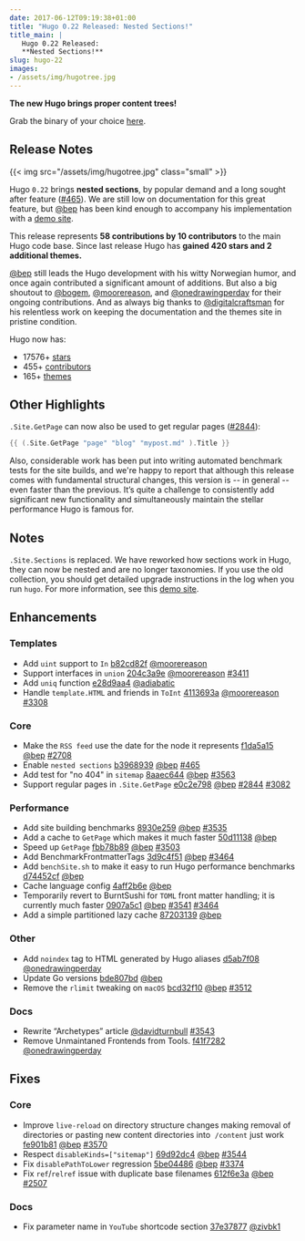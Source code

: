 ```yaml
---
date: 2017-06-12T09:19:38+01:00
title: "Hugo 0.22 Released: Nested Sections!"
title_main: |
   Hugo 0.22 Released:
   **Nested Sections!**
slug: hugo-22
images:
- /assets/img/hugotree.jpg
---
```

**The new Hugo brings proper content trees!**

<!--more-->

Grab the binary of your choice [here](https://github.com/spf13/hugo/releases/tag/v0.22).

## Release Notes

{{< img src="/assets/img/hugotree.jpg" class="small" >}}


Hugo `0.22` brings **nested sections**, by popular demand and a long sought after feature ([#465](https://github.com/spf13/hugo/issues/465)).  We are still low on documentation for this great feature, but [@bep](https://github.com/bep)  has been kind enough to accompany his implementation with a [demo site](http://hugotest.bep.is/).

This release represents **58 contributions by 10 contributors** to the main Hugo code base. Since last release Hugo has **gained 420 stars and 2 additional themes.**

[@bep](https://github.com/bep) still leads the Hugo development with his witty Norwegian humor, and once again contributed a significant amount of additions. But also a big shoutout to [@bogem](https://github.com/bogem), [@moorereason](https://github.com/moorereason), and [@onedrawingperday](https://github.com/onedrawingperday) for their ongoing contributions. And as always big thanks to [@digitalcraftsman](https://github.com/digitalcraftsman) for his relentless work on keeping the documentation and the themes site in pristine condition.

Hugo now has:

* 17576+ [stars](https://github.com/spf13/hugo/stargazers)
* 455+ [contributors](https://github.com/spf13/hugo/graphs/contributors)
* 165+ [themes](http://themes.gohugo.io/)

## Other Highlights

`.Site.GetPage` can now also be used to get regular pages ([#2844](https://github.com/spf13/hugo/issues/2844)):

```go
{{ (.Site.GetPage "page" "blog" "mypost.md" ).Title }}
```

Also, considerable work has been put into writing automated benchmark tests for the site builds, and we're happy to report that although this release comes with fundamental structural changes, this version is -- in general -- even faster than the previous. It’s quite a challenge to consistently add significant new functionality and simultaneously maintain the stellar performance Hugo is famous for. 


 
## Notes

`.Site.Sections` is replaced. We have reworked how sections work in Hugo, they can now be nested and are no longer taxonomies. If you use the old collection, you should get detailed upgrade instructions in the log when you run `hugo`. For more information, see this [demo site](http://hugotest.bep.is/). 

## Enhancements

### Templates

* Add `uint` support to `In` [b82cd82f](https://github.com/spf13/hugo/commit/b82cd82f1198a371ed94bda7faafe22813f4cb29) [@moorereason](https://github.com/moorereason) 
* Support interfaces in `union` [204c3a9e](https://github.com/spf13/hugo/commit/204c3a9e32fcf6617ede978e35d3e2e89a5b491c) [@moorereason](https://github.com/moorereason) [#3411](https://github.com/spf13/hugo/issues/3411) 
* Add `uniq` function [e28d9aa4](https://github.com/spf13/hugo/commit/e28d9aa42c3429d22fe254e69e4605aaf1e684f3) [@adiabatic](https://github.com/adiabatic) 
* Handle `template.HTML` and friends in `ToInt` [4113693a](https://github.com/spf13/hugo/commit/4113693ac1b275f3a40aa5c248269340ef9b57f6) [@moorereason](https://github.com/moorereason) [#3308](https://github.com/spf13/hugo/issues/3308) 


### Core

* Make the `RSS feed` use the date for the node it represents [f1da5a15](https://github.com/spf13/hugo/commit/f1da5a15a37666ee59350d6600a8c14c1383f5bc) [@bep](https://github.com/bep) [#2708](https://github.com/spf13/hugo/issues/2708) 
* Enable `nested sections` [b3968939](https://github.com/spf13/hugo/commit/b39689393ccb8434d9a57658a64b77568c718e99) [@bep](https://github.com/bep) [#465](https://github.com/spf13/hugo/issues/465) 
* Add test for "no 404" in `sitemap` [8aaec644](https://github.com/spf13/hugo/commit/8aaec644a90d09bd7f079d35d382f76bb4ed35db) [@bep](https://github.com/bep) [#3563](https://github.com/spf13/hugo/issues/3563) 
* Support regular pages in `.Site.GetPage` [e0c2e798](https://github.com/spf13/hugo/commit/e0c2e798201f75ae6e9a81a7442355288c2d141b) [@bep](https://github.com/bep) [#2844](https://github.com/spf13/hugo/issues/2844) 
[#3082](https://github.com/spf13/hugo/issues/3082) 

### Performance
* Add site building benchmarks [8930e259](https://github.com/spf13/hugo/commit/8930e259d78cba4041b550cc51a7f40bc91d7c20) [@bep](https://github.com/bep) [#3535](https://github.com/spf13/hugo/issues/3535) 
* Add a cache to `GetPage` which makes it much faster [50d11138](https://github.com/spf13/hugo/commit/50d11138f3e18b545c15fadf52f7b0b744bf3e7c) [@bep](https://github.com/bep) 
* Speed up `GetPage` [fbb78b89](https://github.com/spf13/hugo/commit/fbb78b89df8ccef8f0ab26af00aa45d35c1ee2cf) [@bep](https://github.com/bep) [#3503](https://github.com/spf13/hugo/issues/3503) 
* Add BenchmarkFrontmatterTags [3d9c4f51](https://github.com/spf13/hugo/commit/3d9c4f513b0443648d7e88995e351df1739646d2) [@bep](https://github.com/bep) [#3464](https://github.com/spf13/hugo/issues/3464) 
* Add `benchSite.sh` to make it easy to run Hugo performance benchmarks [d74452cf](https://github.com/spf13/hugo/commit/d74452cfe8f69a85ec83e05481e16bebf199a5cb) [@bep](https://github.com/bep) 
* Cache language config [4aff2b6e](https://github.com/spf13/hugo/commit/4aff2b6e7409a308f30cff1825fec02991e0d56a) [@bep](https://github.com/bep) 
* Temporarily revert to BurntSushi for `TOML` front matter handling; it is currently much faster [0907a5c1](https://github.com/spf13/hugo/commit/0907a5c1c293755e6bf297246f07888448d81f8b) [@bep](https://github.com/bep) [#3541](https://github.com/spf13/hugo/issues/3541) [#3464](https://github.com/spf13/hugo/issues/3464) 
* Add a simple partitioned lazy cache [87203139](https://github.com/spf13/hugo/commit/87203139c38e0b992c96d7b8a23c7730649c68e5) [@bep](https://github.com/bep) 

### Other

* Add `noindex` tag to HTML generated by Hugo aliases [d5ab7f08](https://github.com/spf13/hugo/commit/d5ab7f087d967b30e7de7d789e6ad3091b42f1f7) [@onedrawingperday](https://github.com/onedrawingperday) 
* Update Go versions [bde807bd](https://github.com/spf13/hugo/commit/bde807bd1e560fb4cc765c0fc22132db7f8a0801) [@bep](https://github.com/bep) 
* Remove the `rlimit` tweaking on `macOS` [bcd32f10](https://github.com/spf13/hugo/commit/bcd32f1086c8c604fb22a7496924e41cc46b1605) [@bep](https://github.com/bep) [#3512](https://github.com/spf13/hugo/issues/3512) 

### Docs
* Rewrite “Archetypes” article [@davidturnbull](https://github.com/davidturnbull) [#3543](https://github.com/spf13/hugo/pull/3543/) 
* Remove Unmaintaned Frontends from Tools. [f41f7282](https://github.com/spf13/hugo/commit/f41f72822251c9a31031fd5b3dda585c57c8b028) [@onedrawingperday](https://github.com/onedrawingperday) 

## Fixes

### Core
* Improve `live-reload` on directory structure changes making removal of directories or pasting new content directories into  `/content` just work [fe901b81](https://github.com/spf13/hugo/commit/fe901b81191860b60e6fcb29f8ebf87baef2ee79) [@bep](https://github.com/bep) [#3570](https://github.com/spf13/hugo/issues/3570) 
* Respect `disableKinds=["sitemap"]` [69d92dc4](https://github.com/spf13/hugo/commit/69d92dc49cb8ab9276ab013d427ba2d9aaf9135d) [@bep](https://github.com/bep) [#3544](https://github.com/spf13/hugo/issues/3544) 
* Fix `disablePathToLower` regression [5be04486](https://github.com/spf13/hugo/commit/5be0448635fdf5fe6b1ee673e869f2b9baf1a5c6) [@bep](https://github.com/bep) [#3374](https://github.com/spf13/hugo/issues/3374) 
* Fix `ref`/`relref` issue with duplicate base filenames [612f6e3a](https://github.com/spf13/hugo/commit/612f6e3afe0510c31f70f3621f3dc8ba609dade4) [@bep](https://github.com/bep) [#2507](https://github.com/spf13/hugo/issues/2507) 

### Docs

* Fix parameter name in `YouTube` shortcode section [37e37877](https://github.com/spf13/hugo/commit/37e378773fbc127863f2b7a389d5ce3a14674c73) [@zivbk1](https://github.com/zivbk1) 





